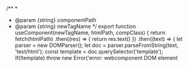 
/**
 * 
 * @param {string} componentPath 
 * @param {string} newTagName 
 */
export function useComponent(newTagName, htmlPath, compClass) {
    return fetch(htmlPath)
    .then((res) => {
        return res.text()
    })
    .then((text) => {
        let parser = new DOMParser();
        let doc = parser.parseFromString(text, 'text/html');
        const template = doc.querySelector('template');
        if(!template)
            throw new Error('error: webcomponent DOM element<template> not found.')
        const templateContent = template.content;
        customElements.define(newTagName, compClass);
        let ctor = customElements.get(newTagName);
        let rtnObject = {
            ctor: ctor,
            templateContent: templateContent
        }            
        return rtnObject
    })
}
